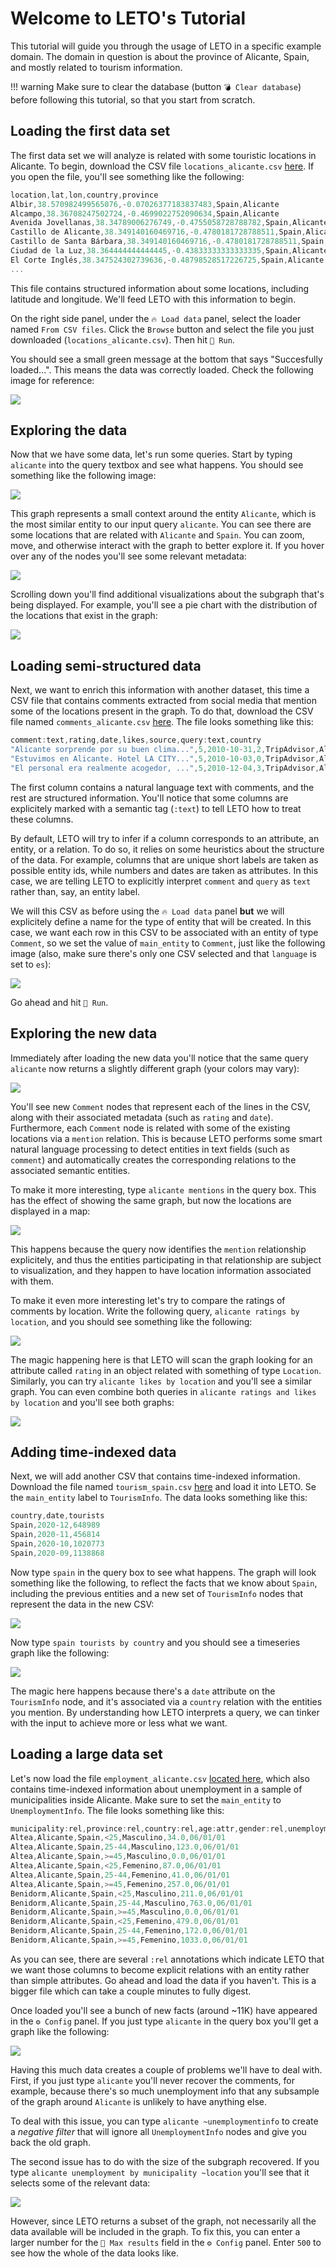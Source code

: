 # Welcome to LETO's Tutorial

This tutorial will guide you through the usage of LETO in a specific example domain. The domain in question is about the province of Alicante, Spain, and mostly related to tourism information.

!!! warning
    Make sure to clear the database (button `💣 Clear database`) before following this tutorial, so that you start from scratch.

## Loading the first data set

The first data set we will analyze is related with some touristic locations in Alicante.
To begin, download the CSV file `locations_alicante.csv` [here](./data/locations_alicante.csv). If you open the file, you'll see something like the following:

```ts
location,lat,lon,country,province
Albir,38.570982499565076,-0.07026377183837483,Spain,Alicante
Alcampo,38.36708247502724,-0.4699022752090634,Spain,Alicante
Avenida Jovellanas,38.34789006276749,-0.4755058728788782,Spain,Alicante
Castillo de Alicante,38.349140160469716,-0.4780181728788511,Spain,Alicante
Castillo de Santa Bárbara,38.349140160469716,-0.4780181728788511,Spain,Alicante
Ciudad de la Luz,38.364444444444445,-0.43833333333333335,Spain,Alicante
El Corte Inglés,38.347524302739636,-0.48798528517226725,Spain,Alicante
...
```

This file contains structured information about some locations, including latitude and longitude. We'll feed LETO with this information to begin.

On the right side panel, under the `🔥 Load data` panel, select the loader named `From CSV files`.
Click the `Browse` button and select the file you just downloaded (`locations_alicante.csv`).
Then hit `🚀 Run`.

You should see a small green message at the bottom that says "Succesfully loaded...". This means the data was correctly loaded. Check the following image for reference:

![](./img/tutorial-1.png)

## Exploring the data

Now that we have some data, let's run some queries. Start by typing `alicante` into the query textbox and see what happens. You should see something like the following image:

![](./img/tutorial-2.png)

This graph represents a small context around the entity `Alicante`, which is the most similar entity to our input query `alicante`. You can see there are some locations that are related with `Alicante` and `Spain`. You can zoom, move, and otherwise interact with the graph to better explore it. If you hover over any of the nodes you'll see some relevant metadata:

![](./img/tutorial-3.png)

Scrolling down you'll find additional visualizations about the subgraph that's being displayed. For example, you'll see a pie chart with the distribution of the locations that exist in the graph:

![](./img/tutorial-4.png)

## Loading semi-structured data

Next, we want to enrich this information with another dataset, this time a CSV file that contains comments extracted from social media that mention some of the locations present in the graph. To do that, download the CSV file named `comments_alicante.csv` [here](./data/comments_alicante.csv). The file looks something like this:

```ts
comment:text,rating,date,likes,source,query:text,country
"Alicante sorprende por su buen clima...",5,2010-10-31,2,TripAdvisor,Alicante,Spain
"Estuvimos en Alicante. Hotel LA CITY...",5,2010-10-03,0,TripAdvisor,Alicante,Argentina
"El personal era realmente acogedor, ...",5,2010-12-04,3,TripAdvisor,Alicante,United Kingdom
```

The first column contains a natural language text with comments, and the rest are structured information. You'll notice that some columns are explicitely marked with a semantic tag (`:text`) to tell LETO how to treat these columns.

By default, LETO will try to infer if a column corresponds to an attribute, an entity, or a relation. To do so, it relies on some heuristics about the structure of the data. For example, columns that are unique short labels are taken as possible entity ids, while numbers and dates are taken as attributes. In this case, we are telling LETO to explicitly interpret `comment` and `query` as `text` rather than, say, an entity label.

We will this CSV as before using the `🔥 Load data` panel **but** we will explicitely define a name for the type of entity that will be created. In this case, we want each row in this CSV to be associated with an entity of type `Comment`, so we set the value of `main_entity` to `Comment`, just like the following image (also, make sure there's only one CSV selected and that `language` is set to `es`):

![](./img/tutorial-5.png)

Go ahead and hit `🚀 Run`.

## Exploring the new data

Immediately after loading the new data you'll notice that the same query `alicante` now returns a slightly different graph (your colors may vary):

![](./img/tutorial-6.png)

You'll see new `Comment` nodes that represent each of the lines in the CSV, along with their associated metadata (such as `rating` and `date`). Furthermore, each `Comment` node is related with some of the existing locations via a `mention` relation. This is because LETO performs some smart natural language processing to detect entities in text fields (such as `comment`) and automatically creates the corresponding relations to the associated semantic entities.

To make it more interesting, type `alicante mentions` in the query box. This has the effect of showing the same graph, but now the locations are displayed in a map:

![](./img/tutorial-7.png)

This happens because the query now identifies the `mention` relationship explicitely, and thus the entities participating in that relationship are subject to visualization, and they happen to have location information associated with them.

To make it even more interesting let's try to compare the ratings of comments by location. Write the following query, `alicante ratings by location`, and you should see something like the following:

![](./img/tutorial-8.png)

The magic happening here is that LETO will scan the graph looking for an attribute called `rating` in an object related with something of type `Location`. Similarly, you can try `alicante likes by location` and you'll see a similar graph. You can even combine both queries in `alicante ratings and likes by location` and you'll see both graphs:

![](./img/tutorial-9.png)

## Adding time-indexed data

Next, we will add another CSV that contains time-indexed information. Download the file named `tourism_spain.csv` [here](./data/tourism_spain.csv) and load it into LETO. Se the `main_entity` label to `TourismInfo`. The data looks something like this:

```ts
country,date,tourists
Spain,2020-12,648989
Spain,2020-11,456814
Spain,2020-10,1020773
Spain,2020-09,1138868
```

Now type `spain` in the query box to see what happens. The graph will look something like the following, to reflect the facts that we know about `Spain`, including the previous entities and a new set of `TourismInfo` nodes that represent the data in the new CSV:

![](./img/tutorial-10.png)

Now type `spain tourists by country` and you should see a timeseries graph like the following:

![](./img/tutorial-11.png)

The magic here happens because there's a `date` attribute on the `TourismInfo` node, and it's associated via a `country` relation with the entities you mention. By understanding how LETO interprets a query, we can tinker with the input to achieve more or less what we want.

## Loading a large data set

Let's now load the file `employment_alicante.csv` [located here](./data/employment_alicante.csv), which also contains time-indexed information about unemployment in a sample of municipalities inside Alicante. Make sure to set the `main_entity` to `UnemploymentInfo`. The file looks something like this:

```ts
municipality:rel,province:rel,country:rel,age:attr,gender:rel,unemployment,date
Altea,Alicante,Spain,<25,Masculino,34.0,06/01/01
Altea,Alicante,Spain,25-44,Masculino,123.0,06/01/01
Altea,Alicante,Spain,>=45,Masculino,0.0,06/01/01
Altea,Alicante,Spain,<25,Femenino,87.0,06/01/01
Altea,Alicante,Spain,25-44,Femenino,41.0,06/01/01
Altea,Alicante,Spain,>=45,Femenino,257.0,06/01/01
Benidorm,Alicante,Spain,<25,Masculino,211.0,06/01/01
Benidorm,Alicante,Spain,25-44,Masculino,763.0,06/01/01
Benidorm,Alicante,Spain,>=45,Masculino,0.0,06/01/01
Benidorm,Alicante,Spain,<25,Femenino,479.0,06/01/01
Benidorm,Alicante,Spain,25-44,Femenino,172.0,06/01/01
Benidorm,Alicante,Spain,>=45,Femenino,1033.0,06/01/01
```

As you can see, there are several `:rel` annotations which indicate LETO that we want those columns to become explicit relations with an entity rather than simple attributes. Go ahead and load the data if you haven't. This is a bigger file which can take a couple minutes to fully digest.

Once loaded you'll see a bunch of new facts (around ~11K) have appeared in the `⚙️ Config` panel. If you just type `alicante` in the query box you'll get a graph like the following:

![](./img/tutorial-12.png)

Having this much data creates a couple of problems we'll have to deal with. First, if you just type `alicante` you'll never recover the comments, for example, because there's so much unemployment info that any subsample of the graph around `Alicante` is unlikely to have anything else.

To deal with this issue, you can type `alicante ~unemploymentinfo` to create a *negative filter* that will ignore all `UnemploymentInfo` nodes and give you back the old graph.

The second issue has to do with the size of the subgraph recovered. If you type `alicante unemployment by municipality ~location` you'll see that it selects some of the relevant data:

![](./img/tutorial-13.png)

However, since LETO returns a subset of the graph, not necessarily all the data available will be included in the graph. To fix this, you can enter a larger number for the `🔮 Max results` field in the `⚙️ Config` panel. Enter `500` to see how the whole of the data looks like.
